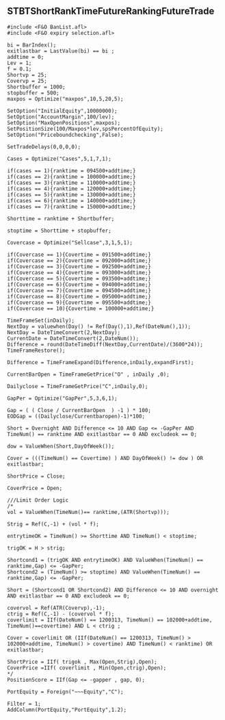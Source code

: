 ## STBTShortRankTimeFutureRankingFutureTrade

    #include <F&O BanList.afl>
    #include <F&O expiry selection.afl>

    bi = BarIndex();
    exitlastbar = LastValue(bi) == bi ; 
    addtime = 0;
    Lev = 1;
    f = 0.1; 
    Shortvp = 25; 
    Covervp = 25;
    Shortbuffer = 1000;
    stopbuffer = 500; 
    maxpos = Optimize("maxpos",10,5,20,5);

    SetOption("InitialEquity",10000000);
    SetOption("AccountMargin",100/lev);
    SetOption("MaxOpenPositions",maxpos);
    SetPositionSize(100/Maxpos*lev,spsPercentOfEquity);
    SetOption("Priceboundchecking",False);

    SetTradeDelays(0,0,0,0);

    Cases = Optimize("Cases",5,1,7,1);

    if(cases == 1){ranktime = 094500+addtime;}
    if(cases == 2){ranktime = 100000+addtime;}
    if(cases == 3){ranktime = 110000+addtime;}
    if(cases == 4){ranktime = 120000+addtime;}
    if(cases == 5){ranktime = 130000+addtime;}
    if(cases == 6){ranktime = 140000+addtime;}
    if(cases == 7){ranktime = 150000+addtime;}

    Shorttime = ranktime + Shortbuffer;

    stoptime = Shorttime + stopbuffer;

    Covercase = Optimize("Sellcase",3,1,5,1);

    if(Covercase == 1){Covertime = 091500+addtime;}
    if(Covercase == 2){Covertime = 092000+addtime;}
    if(Covercase == 3){Covertime = 092500+addtime;}
    if(Covercase == 4){Covertime = 093000+addtime;}
    if(Covercase == 5){Covertime = 093500+addtime;}
    if(Covercase == 6){Covertime = 094000+addtime;}
    if(Covercase == 7){Covertime = 094500+addtime;}
    if(Covercase == 8){Covertime = 095000+addtime;}
    if(Covercase == 9){Covertime = 095500+addtime;}
    if(Covercase == 10){Covertime = 100000+addtime;}

    TimeFrameSet(inDaily);
    NextDay = valuewhen(Day() != Ref(Day(),1),Ref(DateNum(),1));
    NextDay = DateTimeConvert(2,NextDay);
    CurrentDate = DateTimeConvert(2,DateNum());
    Difference = round(DateTimeDiff(NextDay,CurrentDate)/(3600*24));
    TimeFrameRestore();

    Difference = TimeFrameExpand(Difference,inDaily,expandFirst);

    CurrentBarOpen = TimeFrameGetPrice("O" , inDaily ,0);

    Dailyclose = TimeFrameGetPrice("C",inDaily,0);

    GapPer = Optimize("GapPer",5,3,6,1);

    Gap = ( ( Close / CurrentBarOpen  ) -1 ) * 100;
    EODGap = ((Dailyclose/Currentbaropen)-1)*100;

    Short = Overnight AND Difference <= 10 AND Gap <= -GapPer AND TimeNum() == ranktime AND exitlastbar == 0 AND excludeok == 0;

    dow = ValueWhen(Short,DayOfWeek());

    Cover = (((TimeNum() == Covertime) ) AND DayOfWeek() != dow ) OR exitlastbar;

    ShortPrice = Close;

    CoverPrice = Open;

    ///Limit Order Logic
    /*
    vol = ValueWhen(TimeNum()== ranktime,(ATR(Shortvp))); 

    Strig = Ref(C,-1) + (vol * f); 

    entrytimeOK = TimeNum() >= Shorttime AND TimeNum() < stoptime;  

    trigOK = H > strig; 

    Shortcond1 = (trigOK AND entrytimeOK) AND ValueWhen(TimeNum() == ranktime,Gap) <= -GapPer; 
    Shortcond2 = (TimeNum() >= stoptime) AND ValueWhen(TimeNum() == ranktime,Gap) <= -GapPer; 

    Short = (Shortcond1 OR Shortcond2) AND Difference <= 10 AND overnight AND exitlastbar == 0 AND excludeok == 0; 

    covervol = Ref(ATR(Covervp),-1);
    ctrig = Ref(C,-1) - (covervol * f);
    coverlimit = IIf(DateNum() == 1200313, TimeNum() == 102000+addtime, TimeNum()==covertime) AND L < ctrig ;

    Cover = coverlimit OR (IIf(DateNum() == 1200313, TimeNum() > 102000+addtime, TimeNum() > covertime) AND TimeNum() < ranktime) OR exitlastbar;

    ShortPrice = IIf( trigok , Max(Open,Strig),Open);
    CoverPrice =IIf( coverlimit , Min(Open,ctrig),Open);
    */
    PositionScore = IIf(Gap <= -gapper , gap, 0); 

    PortEquity = Foreign("~~~Equity","C");

    Filter = 1;
    AddColumn(PortEquity,"PortEquity",1.2);
